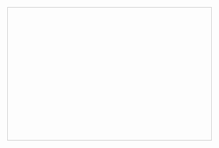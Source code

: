 <p align="center">
  <img width="460" height="300" [src="http://www.fillmurray.com](https://user-images.githubusercontent.com/115469135/216431447-a79483d2-6e7a-4bba-bfbc-102f34ab0397.gif)/460/300">
</p>

